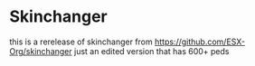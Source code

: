 # Skinchanger
this is a rerelease of skinchanger from https://github.com/ESX-Org/skinchanger just an edited version that has 600+ peds 
